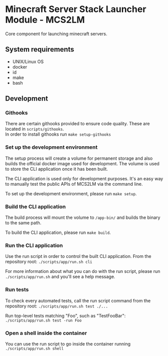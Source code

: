 # Minecraft Server Stack Launcher Module - MCS2LM
Core component for launching minecraft servers.

## System requirements

- UNIX/Linux OS
- docker
- id
- make
- bash

## Development

### Githooks
There are certain githooks provided to ensure code quality. These are located in `scripts/githooks`.  
In order to install githooks run `make setup-githooks` 

### Set up the development environment
The setup process will create a volume for permanent storage and also builds the official docker image used for development. The volume is used to store the CLI application once it has been built.

The CLI application is used only for development purposes. It's an easy way to manually test the public APIs of MCS2LM via the command line.

To set up the development environment, please run `make setup`.

### Build the CLI application
The build process will mount the volume to `/app-bin/` and builds the binary to the same path.

To build the CLI application, please run `make build`.

### Run the CLI application
Use the run script in order to control the built CLI application. From the repository root: `./scripts/app/run.sh cli`

For more information about what you can do with the run script, please run `./scripts/app/run.sh` and you'll see a help message.

### Run tests
To check every automated tests, call the run script command from the repository root: `./scripts/app/run.sh test ./...`

Run top-level tests matching "Foo", such as "TestFooBar": `./scripts/app/run.sh test -run Foo `

### Open a shell inside the container
You can use the run script to go inside the container running `./scripts/app/run.sh shell`
